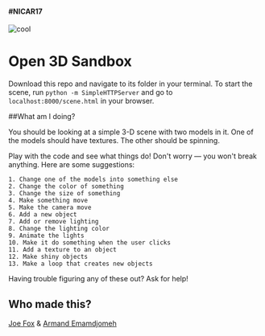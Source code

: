 #### #NICAR17
![cool](https://cloud.githubusercontent.com/assets/2977115/23494512/29239c9e-fec8-11e6-9f8c-6500c87d263d.gif)

Open 3D Sandbox
======

Download this repo and navigate to its folder in your terminal.
To start the scene, run `python -m SimpleHTTPServer` and go to `localhost:8000/scene.html` in your browser.

##What am I doing?

You should be looking at a simple 3-D scene with two models in it. One of the models should have textures. The other should be spinning.

Play with the code and see what things do! Don't worry — you won't break anything. 
Here are some suggestions:

	1. Change one of the models into something else
	2. Change the color of something
	3. Change the size of something
	4. Make something move
	5. Make the camera move
	6. Add a new object
	7. Add or remove lighting
	8. Change the lighting color
	9. Animate the lights
	10. Make it do something when the user clicks
	11. Add a texture to an object
	12. Make shiny objects
	13. Make a loop that creates new objects

Having trouble figuring any of these out? Ask for help!

## Who made this?

[Joe Fox](http://twitter.com/joemfox) & [Armand Emamdjomeh](http://twitter.com/emamd)